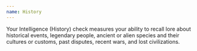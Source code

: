 ```yaml
---
name: History
---
```

Your Intelligence (History) check measures your ability to recall lore about historical events, 
legendary people, ancient or alien species and their cultures or customs, past disputes, recent 
wars, and lost civilizations.